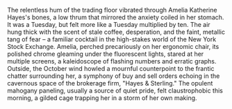 The relentless hum of the trading floor vibrated through Amelia Katherine Hayes's bones, a low thrum that mirrored the anxiety coiled in her stomach.  It was a Tuesday, but felt more like a Tuesday multiplied by ten. The air hung thick with the scent of stale coffee, desperation, and the faint, metallic tang of fear – a familiar cocktail in the high-stakes world of the New York Stock Exchange.  Amelia, perched precariously on her ergonomic chair, its polished chrome gleaming under the fluorescent lights, stared at her multiple screens, a kaleidoscope of flashing numbers and erratic graphs.  Outside, the October wind howled a mournful counterpoint to the frantic chatter surrounding her, a symphony of buy and sell orders echoing in the cavernous space of the brokerage firm, "Hayes & Sterling."  The opulent mahogany paneling, usually a source of quiet pride, felt claustrophobic this morning, a gilded cage trapping her in a storm of her own making.
